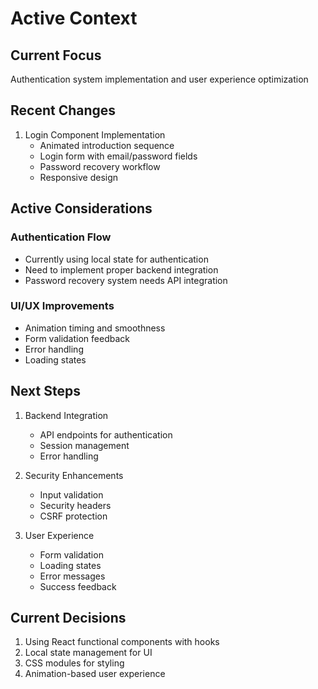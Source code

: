 # Active Context

## Current Focus
Authentication system implementation and user experience optimization

## Recent Changes
1. Login Component Implementation
   - Animated introduction sequence
   - Login form with email/password fields
   - Password recovery workflow
   - Responsive design

## Active Considerations

### Authentication Flow
- Currently using local state for authentication
- Need to implement proper backend integration
- Password recovery system needs API integration

### UI/UX Improvements
- Animation timing and smoothness
- Form validation feedback
- Error handling
- Loading states

## Next Steps
1. Backend Integration
   - API endpoints for authentication
   - Session management
   - Error handling

2. Security Enhancements
   - Input validation
   - Security headers
   - CSRF protection

3. User Experience
   - Form validation
   - Loading states
   - Error messages
   - Success feedback

## Current Decisions
1. Using React functional components with hooks
2. Local state management for UI
3. CSS modules for styling
4. Animation-based user experience 